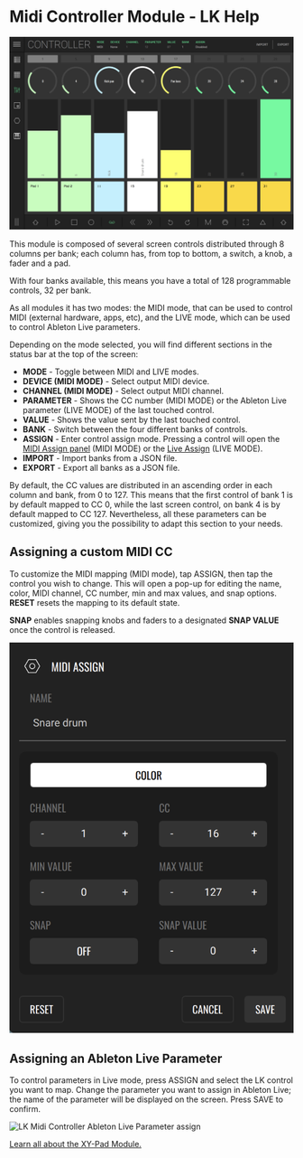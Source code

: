 # Midi Controller Module - LK Help

![LK Midi Controller Overview](/lk/images/controller/overview.jpg?width=2048&height=1536)

This module is composed of several screen controls distributed through 8 columns per bank; each column has, from top to bottom, a switch, a knob, a fader and a pad.

With four banks available, this means you have a total of 128 programmable controls, 32 per bank.

As all modules it has two modes: the MIDI mode, that can be used to control MIDI (external hardware, apps, etc), and the LIVE mode, which can be used to control Ableton Live parameters.

Depending on the mode selected, you will find different sections in the status bar at the top of the screen:

- **MODE** - Toggle between MIDI and LIVE modes.
- **DEVICE (MIDI MODE)** - Select output MIDI device.
- **CHANNEL (MIDI MODE)** - Select output MIDI channel.
- **PARAMETER** - Shows the CC number (MIDI MODE) or the Ableton Live parameter (LIVE MODE) of the last touched control.
- **VALUE** - Shows the value sent by the last touched control.
- **BANK** - Switch between the four different banks of controls.
- **ASSIGN** - Enter control assign mode. Pressing a control will open the [MIDI Assign panel](#assigning-a-custom-midi-cc) (MIDI MODE) or the [Live Assign](#assigning-an-ableton-live-parameter) (LIVE MODE).
- **IMPORT** - Import banks from a JSON file.
- **EXPORT** - Export all banks as a JSON file.

By default, the CC values are distributed in an ascending order in each column and bank, from 0 to 127. This means that the first control of bank 1 is by default mapped to CC 0, while the last screen control, on bank 4 is by default mapped to CC 127. Nevertheless, all these parameters can be customized, giving you the possibility to adapt this section to your needs.

## Assigning a custom MIDI CC

To customize the MIDI mapping (MIDI mode), tap ASSIGN, then tap the control you wish to change. This will open a pop-up for editing the name, color, MIDI channel, CC number, min and max values, and snap options. **RESET** resets the mapping to its default state.

**SNAP** enables snapping knobs and faders to a designated **SNAP VALUE** once the control is released.

![LK Midi Controller Module CC Assign](/lk/images/controller/midi-assign.png)

## Assigning an Ableton Live Parameter

To control parameters in Live mode, press ASSIGN and select the LK control you want to map. Change the parameter you want to assign in Ableton Live; the name of the parameter will be displayed on the screen. Press SAVE to confirm.

![LK Midi Controller Ableton Live Parameter assign](/lk/images/controller/live-assign.png)

[Learn all about the XY-Pad Module.](xy-pad)

